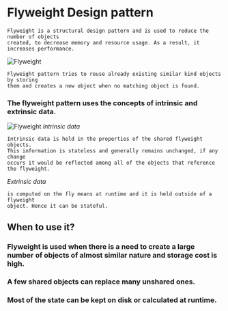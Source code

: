 # Flyweight Design pattern
```
Flyweight is a structural design pattern and is used to reduce the number of objects 
created, to decrease memory and resource usage. As a result, it increases performance.
```
![Flyweight](https://www.researchgate.net/profile/Andres_Pablo_Flores/publication/277288211/figure/fig5/AS:669501678972943@1536633047663/Flyweight-Pattern-Structure-jects-to-have-ConcreteFlyweight-objects-as-children-at-some.png)
```
Flyweight pattern tries to reuse already existing similar kind objects by storing
them and creates a new object when no matching object is found.
```

### The flyweight pattern uses the concepts of intrinsic and extrinsic data.
![Flyweight](https://www.oreilly.com/library/view/learning-javascript-design/9781449334840/httpatomoreillycomsourceoreillyimages1547819.png)
*Intrinsic data*
```
Intrinsic data is held in the properties of the shared flyweight objects. 
This information is stateless and generally remains unchanged, if any change 
occurs it would be reflected among all of the objects that reference the flyweight.
```

*Extrinsic data*
```
is computed on the fly means at runtime and it is held outside of a flyweight
object. Hence it can be stateful.
```
## When to use it?
### Flyweight is used when there is a need to create a large number of objects of almost similar nature and storage cost is high.
### A few shared objects can replace many unshared ones.
### Most of the state can be kept on disk or calculated at runtime.
